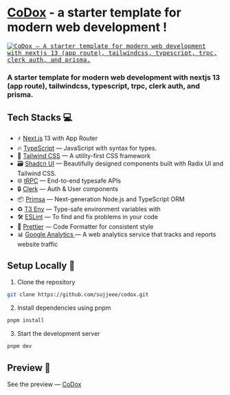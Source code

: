 # [CoDox](https://codox.vercel.app/) - a starter template for modern web development !

<kbd>
<a href="https://codox.vercel.app">
  <img alt="CoDox – A starter template for modern web development with nextjs 13 (app route), tailwindcss, typescript, trpc, clerk auth, and prisma." src="https://codox.vercel.app/og-image.png">
</a>
</kbd>

### A starter template for modern web development with nextjs 13 (app route), tailwindcss, typescript, trpc, clerk auth, and prisma.


## Tech Stacks 💻

- ⚡ [Next.js](https://nextjs.org) 13 with App Router 
- 🔥 [TypeScript](https://www.typescriptlang.org)  — JavaScript with syntax for types.
- 💅 [Tailwind CSS](https://tailwindcss.com) —  A utility-first CSS framework
- 🗃 [Shadcn UI](https://ui.shadcn.com/) —  Beautifully designed components built with Radix UI and Tailwind CSS.
- 🌐 [tRPC](https://trpc.io) —  End-to-end typesafe APIs
- 🔒 [Clerk](https://clerk.com?utm_source=github&utm_medium=sponsorship&utm_campaign=nextjs-boilerplate) — Auth & User components
- 📦 [Primsa](https://www.prisma.io/) — Next-generation Node.js and TypeScript ORM
- ♻️ [T3 Env](https://env.t3.gg/) — Type-safe environment variables with 
- 🛠 [ESLint](https://eslint.org) — To find and fix problems in your code
- 💖 [Prettier](https://prettier.io) — Code Formatter for consistent style
- 📊 [Google Analytics ](https://analytics.google.com/) —  A web analytics service that tracks and reports website traffic

## Setup Locally 🚀

1. Clone the repository

```bash
git clone https://github.com/sujjeee/codox.git
```

2. Install dependencies using pnpm

```bash
pnpm install
```

3. Start the development server

```bash
pnpm dev
```


## Preview 👀
See the preview  —  <a href="https://codox.vercel.app">CoDox</a>
